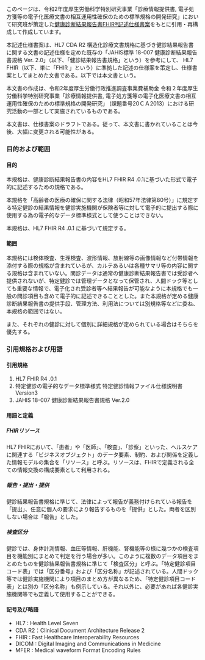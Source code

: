 このページは、令和2年度厚生労働科学特別研究事業「診療情報提供書, 電子処方箋等の電子化医療文書の相互運用性確保のための標準規格の開発研究」において研究班が策定した<a href="https://std.jpfhir.jp/wp-content/uploads/2021/05/eCheckup_betaRel.zip">健康診断結果報告書FHIR®記述仕様書案</a>をもとに引用・再構成して作成しています。  

本記述仕様書案は、HL7 CDA R2 構造化診療文書規格に基づき健診結果報告書に関する文書の記述仕様を定めた既存の「JAHIS標準 18-007 健康診断結果報告書規格 Ver. 2.0」（以下、「健診結果報告書規格」という）を参考にして、 HL7 FHIR（以下、単に「FHIR 」という）に準拠した記述の仕様案を策定し、仕様書案としてまとめた文書である。以下では本文書という。

本文書の作成は、令和2年度厚生労働行政推進調査事業費補助金 令和２年度厚生労働科学特別研究事業「診療情報提供書, 電子処方箋等の電子化医療文書の相互運用性確保のための標準規格の開発研究」 (課題番号20ＣＡ2013）における研究活動の一部として実施されているものである。

本文書は、仕様書案のドラフトである。従って、本文書に書かれていることは今後、大幅に変更される可能性がある。

### 目的および範囲

#### 目的

本規格は、健康診断結果報告書の内容をHL7 FHIR R4 .0.1に基づいた形式で電子的に記述するための規格である。

本規格を「高齢者の医療の確保に関する法律（昭和57年法律第80号）」に規定する特定健診の結果情報を健診実施機関が保険者等に対して電子的に提出する際に使用する為の電子的なデータ標準様式として使うことはできない。

本規格は、HL7 FHIR R4 .0.1 に基づいて規定する。

#### 範囲

本規格には検体検査、生理検査、波形情報、放射線等の画像情報など付帯情報を添付する際の規格が含まれているが、カルテあるいは各種サマリ等の内容に関する規格は含まれていない。問診データは通常の健康診断結果報告書では受診者へ提供されないが、特定健診では管理データとなって保管され、人間ドック等としても重要な情報で、電子化され受診者等へ結果報告が可能なように本規格でも一般の問診項目も含めて電子的に記述できることとした。また本規格が定める健康診断結果報告書の提供手段、管理方法、利用法については別規格等などに委ね、本規格の範囲ではない。

また、それぞれの健診に対して個別に詳細規格が定められている場合はそちらを優先する。

### 引用規格および用語

#### 引用規格

1. HL7 FHIR R4 .0.1
1. 特定健診の電子的なデータ標準様式 特定健診情報ファイル仕様説明書 Version3
1. JAHIS 18-007 健康診断結果報告書規格 Ver.2.0

#### 用語と定義

##### FHIRリソース

HL7 FHIRにおいて、「患者」や「医師」、「検査」、「診察」といった、ヘルスケアに関連する「ビジネスオブジェクト」のデータ要素、制約、および関係を定義した情報モデルの集合を「リソース」と呼ぶ。リソースは、FHIRで定義される全ての情報交換の構成要素として利用される。

##### 報告・提出・提供

健診結果報告書規格に準じて、法律によって報告が義務付けられている報告を「提出」、任意に個人の要求により報告するものを「提供」とした。両者を区別しない場合は「報告」とした。

##### 検査区分

健診では、身体計測情報、血圧等情報、肝機能、腎機能等の様に幾つかの検査項目を機能別にまとめて判定を行う場合が多い。このように複数のデータ項目をまとめたものを健診結果報告書規格に準じて「検査区分」と呼ぶ。「特定健診項目コード表」では「区分番号」および「区分名称」が記述されている。人間ドック等では健診実施機関により項目のまとめ方が異なるため、「特定健診項目コード表」とは別の「区分名称」も例示している。それ以外に、必要があれば各健診実施機関等でも定義して使用することができる。

#### 記号及び略語

*  HL7 : Health Level Seven
*  CDA R2：Clinical Document Architecture Release 2
*  FHIR : Fast Healthcare Interoperability Resources
*  DICOM : Digital Imaging and Communications in Medicine
*  MFER : Medical waveform Format Encoding Rules
